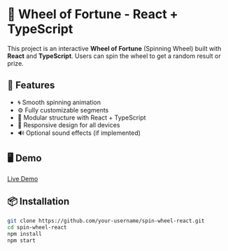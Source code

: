 # 🎡 Wheel of Fortune - React + TypeScript

This project is an interactive **Wheel of Fortune** (Spinning Wheel) built with **React** and **TypeScript**. Users can spin the wheel to get a random result or prize.

## 🚀 Features

- 🌀 Smooth spinning animation
- ⚙️ Fully customizable segments
- 🧩 Modular structure with React + TypeScript
- 📱 Responsive design for all devices
- 🔊 Optional sound effects (if implemented)

## 🖥️ Demo

[Live Demo](#) <!-- Replace # with your deployed app link if available -->

## 📦 Installation

```bash
git clone https://github.com/your-username/spin-wheel-react.git
cd spin-wheel-react
npm install
npm start
